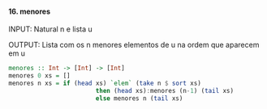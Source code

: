#### 16. menores
INPUT: Natural n e lista u

OUTPUT: Lista com os n menores elementos de u na ordem que aparecem em u


````hs
menores :: Int -> [Int] -> [Int]
menores 0 xs = []
menores n xs = if (head xs) `elem` (take n $ sort xs)
                        then (head xs):menores (n-1) (tail xs)
                        else menores n (tail xs)
````